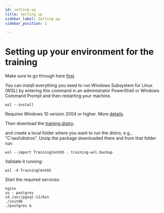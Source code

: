 ```yaml
---
id: setting-up
title: Setting up
sidebar_label: Setting up
sidebar_position: 1

---
```

# Setting up your environment for the training

Make sure to go through here [first](/creating-applications/getting-ready-to-develop/workstation-setup/).

You can install everything you need to run Windows Subsystem for Linux (WSL) by entering this command in an administrator PowerShell or Windows Command Prompt and then restarting your machine.
```
wsl --install
```
Requires Windows 10 version 2004 or higher. More [details](https://docs.microsoft.com/en-us/windows/wsl/install).

Then download the [training distro](https://netorg209792-my.sharepoint.com/:u:/g/personal/genesis_files_genesis_global/EahiR5AJ7-BKvTzh3TBWmTgBFVCoW6jOG-4dh4vkZFtJtg?e=ehUShp).

and create a local folder where you want to run the distro, e.g., "C:\wsl\distros\". Unzip the package downloaded there and 
from that folder run:
```
wsl --import TrainingCentOS . training-wsl.backup
```

Validate it running:
```
wsl -d TrainingCentOS
```
Start the required services:
```
nginx
su - postgres
cd /usr/pgsql-11/bin
./initdb
./postgres &
```
